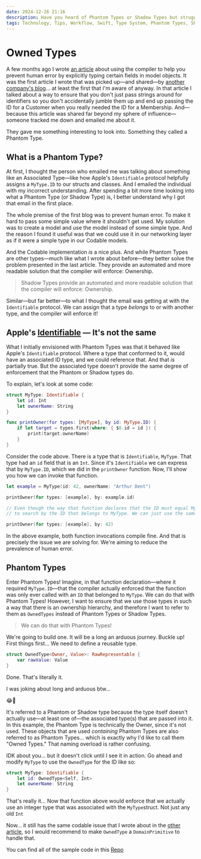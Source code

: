 ```yaml
---
date: 2024-12-26 21:16
description: Have you heard of Phantom Types or Shadow Types but struggle to understand them or use them? In this article, you'll learn to level up the Swift compiler with Owned Types (aka Phantom Types or Shadow Types).
tags: Technology, Tips, Workflow, Swift, Type System, Phantom Types, Shadow Types
---
```


# Owned Types

A few months ago I wrote [an article](https://jacobzivandesign.com/technology/people_make_mistakes/) about using the compiler to help you prevent human error by explicitly typing certain fields in model objects. It was the first article I wrote that was picked up—and shared—by [another company's blog](https://www.runway.team/flight-deck/13)… at least the first that I'm aware of anyway. In that article I talked about a way to ensure that you don't just pass strings around for identifiers so you don't accidentally jumble them up and end up passing the ID for a Customer when you really needed the ID for a Membership. And—because this article was shared far beyond my sphere of influence—someone tracked me down and emailed me about it.

They gave me something interesting to look into. Something they called a Phantom Type.

## What is a Phantom Type?

At first, I thought the person who emailed me was talking about something like an Associated Type—like how Apple's `Identifiable` protocol helpfully assigns a `MyType.ID` to our structs and classes. And I emailed the individual with my incorrect understanding. After spending a bit more time looking into what a Phantom Type (or Shadow Type) is, I better understand why I got that email in the first place.

The whole premise of the first blog was to prevent human error. To make it hard to pass some simple value where it shouldn't get used. My solution was to create a model and use the model instead of some simple type. And the reason I found it useful was that we could use it in our networking layer as if it were a simple type in our Codable models.

And the Codable implementation _is_ a nice plus. And while Phantom Types are other types—much like what I wrote about before—they better solve the problem presented in the last article. They provide an automated and more readable solution that the compiler will enforce: Ownership.

> Shadow Types provide an automated and more readable solution that the compiler will enforce: Ownership.

Similar—but far better—to what I thought the email was getting at with the `Identifiable` protocol. We can assign that a type _belongs_ to or with another type, and the compiler will enforce it!

## Apple's [Identifiable](https://developer.apple.com/documentation/swift/identifiable) — It's not the same

What I initially envisioned with Phantom Types was that it behaved like Apple's `Identifiable` protocol. Where a type that conformed to it, would have an associated ID type, and we could reference that. And that _is_ partially true. But the associated type doesn't provide the same degree of enforcement that the Phantom or Shadow types do.

To explain, let's look at some code:

```swift
struct MyType: Identifiable {
    let id: Int
    let ownerName: String
}

func printOwner(for types: [MyType], by id: MyType.ID) {
    if let target = types.first(where: { $0.id = id }) {
        print(target.ownerName)
    }
}
```

Consider the code above. There is a type that is `Identifiable`, `MyType`. That type had an `id` field that is an `Int`. Since it's `Identifiable` we can express that by `MyType.ID`, which we did in the `printOwner` function. Now, I'll show you how we can invoke that function.

```swift
let example = MyType(id: 42, ownerName: "Arthur Dent")

printOwner(for types: [example], by: example.id)

// Even though the way that function declares that the ID must equal MyType.ID… we don't have
// to search by the ID that belongs to MyType. We can just use the same underlying type, which is an integer. Like so:

printOwner(for types: [example], by: 42)
```

In the above example, both function invocations compile fine. And that is precisely the issue we are solving for. We're aiming to reduce the prevalence of human error.

## Phantom Types

Enter Phantom Types! Imagine, in that function declaration—where it required `MyType.ID`—that the compiler actually enforced that the function was only ever called with an `ID` that belonged to `MyType`. We can do that with Phantom Types! However, I want to ensure that we use those types in such a way that there is an ownership hierarchy, and therefore I want to refer to them as `OwnedTypes` instead of Phantom Types or Shadow Types.

> We can do that with Phantom Types!

We're going to build one. It will be a long an arduous journey. Buckle up! First things first… We need to define a reusable type.

```swift
struct OwnedType<Owner, Value>: RawRepresentable {
    var rawValue: Value
}
```

Done. That's literally it.

I was joking about long and arduous btw…

😂🤣

It's referred to a Phantom or Shadow type because the type itself doesn't actually use—at least one of—the associated type(s) that are passed into it. In this example, the Phantom Type is technically the Owner, since it's not used. These objects that are used _containing_ Phantom Types are also referred to as Phantom Types… which is exactly why I'd like to call them "Owned Types." That naming overload is rather confusing.

IDK about you… but it doesn't click until I see it in action. Go ahead and modify `MyType` to use the `OwnedType` for the ID like so:

```swift
struct MyType: Identifiable {
    let id: OwnedType<Self, Int>
    let ownerName: String
}
```

That's really it… Now that function above would enforce that we actually use an integer type that was associated with the `MyType`struct. Not just any old `Int`

Now… it still has the same codable issue that I wrote about in the [other article](https://jacobzivandesign.com/technology/people_make_mistakes/), so I would recommend to make `OwnedType` a `DomainPrimitive` to handle that. 

You can find all of the sample code in this [Repo](https://github.com/JZDesign/DomainPrimitive)